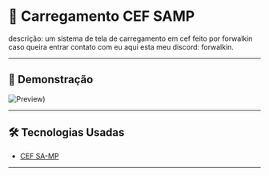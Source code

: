 # 📌 Carregamento CEF SAMP

descrição:
um sistema de tela de carregamento em cef feito por forwalkin
caso queira entrar contato com eu aqui esta meu discord: forwalkin.

---

## 🚀 Demonstração

![Preview](https://vimeo.com/1088596574/4ecc28df8a))

---
## 🛠️ Tecnologias Usadas

- [CEF SA-MP](https://github.com/Pycckue-Bnepeg/samp-cef)
---

